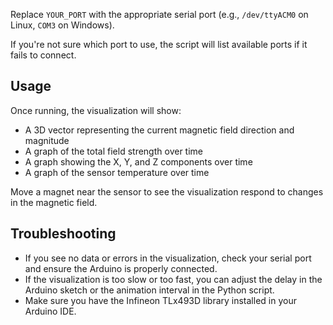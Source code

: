 
Replace `YOUR_PORT` with the appropriate serial port (e.g., `/dev/ttyACM0` on Linux, `COM3` on Windows).

If you're not sure which port to use, the script will list available ports if it fails to connect.

## Usage

Once running, the visualization will show:
- A 3D vector representing the current magnetic field direction and magnitude
- A graph of the total field strength over time
- A graph showing the X, Y, and Z components over time
- A graph of the sensor temperature over time

Move a magnet near the sensor to see the visualization respond to changes in the magnetic field.

## Troubleshooting

- If you see no data or errors in the visualization, check your serial port and ensure the Arduino is properly connected.
- If the visualization is too slow or too fast, you can adjust the delay in the Arduino sketch or the animation interval in the Python script.
- Make sure you have the Infineon TLx493D library installed in your Arduino IDE.